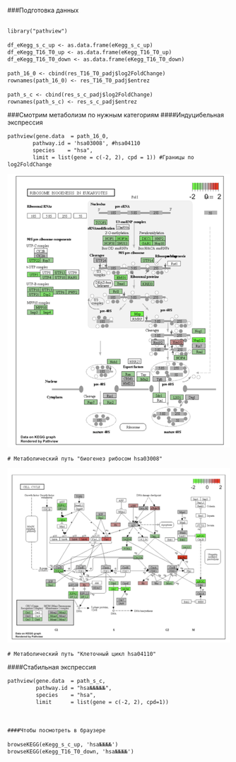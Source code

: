 
###Подготовка данных
````

library("pathview")

df_eKegg_s_c_up <- as.data.frame(eKegg_s_c_up)
df_eKegg_T16_T0_up <- as.data.frame(eKegg_T16_T0_up)
df_eKegg_T16_T0_down <- as.data.frame(eKegg_T16_T0_down)

path_16_0 <- cbind(res_T16_T0_padj$log2FoldChange)
rownames(path_16_0) <- res_T16_T0_padj$entrez

path_s_c <- cbind(res_s_c_padj$log2FoldChange)
rownames(path_s_c) <- res_s_c_padj$entrez
````
###Смотрим метаболизм по нужным категориям
####Индуцибельная экспрессия
````
pathview(gene.data  = path_16_0,
        pathway.id = 'hsa03008', #hsa04110
        species    = "hsa",
        limit = list(gene = c(-2, 2), cpd = 1)) #Границы по log2FoldChange
````
![метаболизм](images/pic22.png)
````
# Метаболический путь "биогенез рибосом hsa03008"
````
![метаболизм](images/pic23.png)
````
# Метаболический путь "Клеточный цикл hsa04110"
````
####Стабильная экспрессия
````
pathview(gene.data  = path_s_c,
         pathway.id = "hsa№№№№№",
         species    = "hsa",
         limit      = list(gene = c(-2, 2), cpd=1))



####Чтобы посмотреть в браузере

browseKEGG(eKegg_s_c_up, 'hsa№№№№')
browseKEGG(eKegg_T16_T0_down, 'hsa№№№№')
````